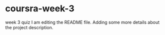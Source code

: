 # coursra-week-3
week 3 quiz
I am editing the README file. Adding some more details about the project description.
